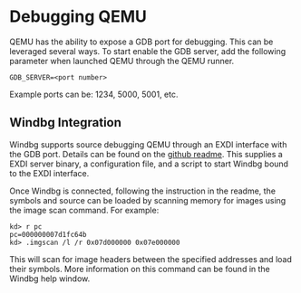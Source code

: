 
# Debugging QEMU

QEMU has the ability to expose a GDB port for debugging. This can be leveraged
several ways. To start enable the GDB server, add the following parameter when
launched QEMU through the QEMU runner.

    GDB_SERVER=<port number>

Example ports can be: 1234, 5000, 5001, etc.

## Windbg Integration

Windbg supports source debugging QEMU through an EXDI interface with the GDB
port. Details can be found on the [github readme](https://github.com/microsoft/WinDbg-Samples/blob/master/Exdi/exdigdbsrv/doc/ExdiGdbSrv_readme.md).
This supplies a EXDI server binary, a configuration file, and a script to
start Windbg bound to the EXDI interface.

Once Windbg is connected, following the instruction in the readme, the symbols
and source can be loaded by scanning memory for images using the image scan
command. For example:

    kd> r pc
    pc=000000007d1fc64b
    kd> .imgscan /l /r 0x07d000000 0x07e000000

This will scan for image headers between the specified addresses and load their
symbols. More information on this command can be found in the Windbg help
window.
